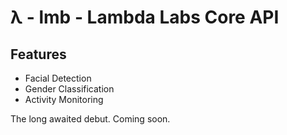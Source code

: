 λ - lmb - Lambda Labs Core API
======

## Features

- Facial Detection
- Gender Classification
- Activity Monitoring

The long awaited debut. Coming soon.
